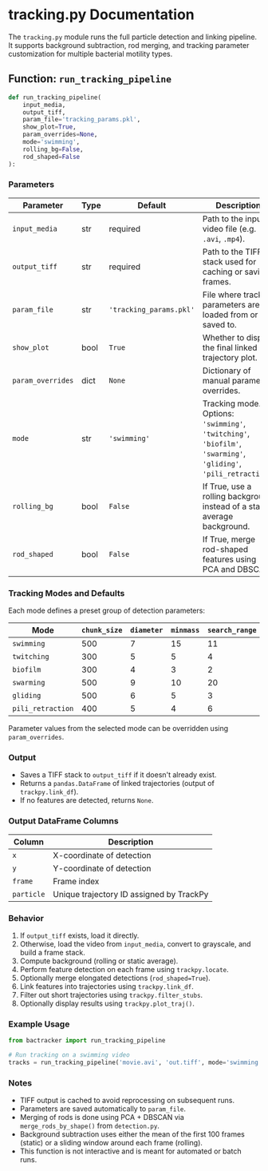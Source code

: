 # tracking.py Documentation

The `tracking.py` module runs the full particle detection and linking pipeline. It supports background subtraction, rod merging, and tracking parameter customization for multiple bacterial motility types.

## Function: `run_tracking_pipeline`

```python
def run_tracking_pipeline(
    input_media,
    output_tiff,
    param_file='tracking_params.pkl',
    show_plot=True,
    param_overrides=None,
    mode='swimming',
    rolling_bg=False,
    rod_shaped=False
):
```

### Parameters

| Parameter         | Type | Default                 | Description                                                                                                       |
| ----------------- | ---- | ----------------------- | ----------------------------------------------------------------------------------------------------------------- |
| `input_media`     | str  | required                | Path to the input video file (e.g. `.avi`, `.mp4`).                                                               |
| `output_tiff`     | str  | required                | Path to the TIFF stack used for caching or saving frames.                                                         |
| `param_file`      | str  | `'tracking_params.pkl'` | File where tracking parameters are loaded from or saved to.                                                       |
| `show_plot`       | bool | `True`                  | Whether to display the final linked trajectory plot.                                                              |
| `param_overrides` | dict | `None`                  | Dictionary of manual parameter overrides.                                                                         |
| `mode`            | str  | `'swimming'`            | Tracking mode. Options: `'swimming'`, `'twitching'`, `'biofilm'`, `'swarming'`, `'gliding'`, `'pili_retraction'`. |
| `rolling_bg`      | bool | `False`                 | If True, use a rolling background instead of a static average background.                                         |
| `rod_shaped`      | bool | `False`                 | If True, merge rod-shaped features using PCA and DBSCAN.                                                          |

### Tracking Modes and Defaults

Each mode defines a preset group of detection parameters:

| Mode              | `chunk_size` | `diameter` | `minmass` | `search_range` | `memory` | `stub_threshold` | `invert` |
| ----------------- | ------------ | ---------- | --------- | -------------- | -------- | ---------------- | -------- |
| `swimming`        | 500          | 7          | 15        | 11             | 7        | 5                | False    |
| `twitching`       | 300          | 5          | 5         | 4              | 1        | 2                | False    |
| `biofilm`         | 300          | 4          | 3         | 2              | 0        | 1                | False    |
| `swarming`        | 500          | 9          | 10        | 20             | 10       | 10               | False    |
| `gliding`         | 500          | 6          | 5         | 3              | 5        | 4                | False    |
| `pili_retraction` | 400          | 5          | 4         | 6              | 2        | 2                | False    |

Parameter values from the selected mode can be overridden using `param_overrides`.

### Output

* Saves a TIFF stack to `output_tiff` if it doesn't already exist.
* Returns a `pandas.DataFrame` of linked trajectories (output of `trackpy.link_df`).
* If no features are detected, returns `None`.

### Output DataFrame Columns

| Column     | Description                              |
| ---------- | ---------------------------------------- |
| `x`        | X-coordinate of detection                |
| `y`        | Y-coordinate of detection                |
| `frame`    | Frame index                              |
| `particle` | Unique trajectory ID assigned by TrackPy |

### Behavior

1. If `output_tiff` exists, load it directly.
2. Otherwise, load the video from `input_media`, convert to grayscale, and build a frame stack.
3. Compute background (rolling or static average).
4. Perform feature detection on each frame using `trackpy.locate`.
5. Optionally merge elongated detections (`rod_shaped=True`).
6. Link features into trajectories using `trackpy.link_df`.
7. Filter out short trajectories using `trackpy.filter_stubs`.
8. Optionally display results using `trackpy.plot_traj()`.

### Example Usage

```python
from bactracker import run_tracking_pipeline

# Run tracking on a swimming video
tracks = run_tracking_pipeline('movie.avi', 'out.tiff', mode='swimming')
```

### Notes

* TIFF output is cached to avoid reprocessing on subsequent runs.
* Parameters are saved automatically to `param_file`.
* Merging of rods is done using PCA + DBSCAN via `merge_rods_by_shape()` from `detection.py`.
* Background subtraction uses either the mean of the first 100 frames (static) or a sliding window around each frame (rolling).
* This function is not interactive and is meant for automated or batch runs.
